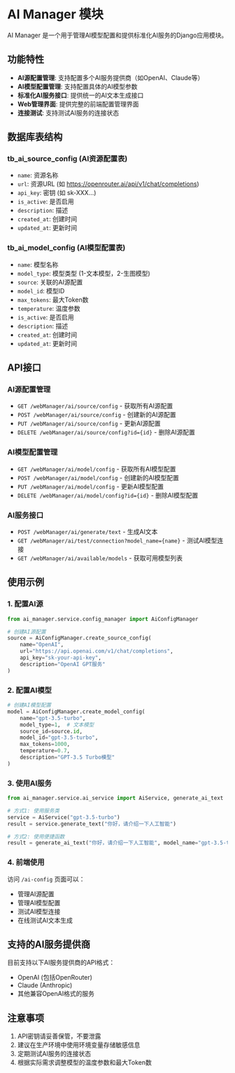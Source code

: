 # AI Manager 模块

AI Manager 是一个用于管理AI模型配置和提供标准化AI服务的Django应用模块。

## 功能特性

- **AI源配置管理**: 支持配置多个AI服务提供商（如OpenAI、Claude等）
- **AI模型配置管理**: 支持配置具体的AI模型参数
- **标准化AI服务接口**: 提供统一的AI文本生成接口
- **Web管理界面**: 提供完整的前端配置管理界面
- **连接测试**: 支持测试AI服务的连接状态

## 数据库表结构

### tb_ai_source_config (AI资源配置表)
- `name`: 资源名称
- `url`: 资源URL (如 https://openrouter.ai/api/v1/chat/completions)
- `api_key`: 密钥 (如 sk-XXX...)
- `is_active`: 是否启用
- `description`: 描述
- `created_at`: 创建时间
- `updated_at`: 更新时间

### tb_ai_model_config (AI模型配置表)
- `name`: 模型名称
- `model_type`: 模型类型 (1-文本模型，2-生图模型)
- `source`: 关联的AI源配置
- `model_id`: 模型ID
- `max_tokens`: 最大Token数
- `temperature`: 温度参数
- `is_active`: 是否启用
- `description`: 描述
- `created_at`: 创建时间
- `updated_at`: 更新时间

## API接口

### AI源配置管理
- `GET /webManager/ai/source/config` - 获取所有AI源配置
- `POST /webManager/ai/source/config` - 创建新的AI源配置
- `PUT /webManager/ai/source/config` - 更新AI源配置
- `DELETE /webManager/ai/source/config?id={id}` - 删除AI源配置

### AI模型配置管理
- `GET /webManager/ai/model/config` - 获取所有AI模型配置
- `POST /webManager/ai/model/config` - 创建新的AI模型配置
- `PUT /webManager/ai/model/config` - 更新AI模型配置
- `DELETE /webManager/ai/model/config?id={id}` - 删除AI模型配置

### AI服务接口
- `POST /webManager/ai/generate/text` - 生成AI文本
- `GET /webManager/ai/test/connection?model_name={name}` - 测试AI模型连接
- `GET /webManager/ai/available/models` - 获取可用模型列表

## 使用示例

### 1. 配置AI源

```python
from ai_manager.service.config_manager import AiConfigManager

# 创建AI源配置
source = AiConfigManager.create_source_config(
    name="OpenAI",
    url="https://api.openai.com/v1/chat/completions",
    api_key="sk-your-api-key",
    description="OpenAI GPT服务"
)
```

### 2. 配置AI模型

```python
# 创建AI模型配置
model = AiConfigManager.create_model_config(
    name="gpt-3.5-turbo",
    model_type=1,  # 文本模型
    source_id=source.id,
    model_id="gpt-3.5-turbo",
    max_tokens=1000,
    temperature=0.7,
    description="GPT-3.5 Turbo模型"
)
```

### 3. 使用AI服务

```python
from ai_manager.service.ai_service import AiService, generate_ai_text

# 方式1: 使用服务类
service = AiService("gpt-3.5-turbo")
result = service.generate_text("你好，请介绍一下人工智能")

# 方式2: 使用便捷函数
result = generate_ai_text("你好，请介绍一下人工智能", model_name="gpt-3.5-turbo")
```

### 4. 前端使用

访问 `/ai-config` 页面可以：
- 管理AI源配置
- 管理AI模型配置
- 测试AI模型连接
- 在线测试AI文本生成

## 支持的AI服务提供商

目前支持以下AI服务提供商的API格式：
- OpenAI (包括OpenRouter)
- Claude (Anthropic)
- 其他兼容OpenAI格式的服务

## 注意事项

1. API密钥请妥善保管，不要泄露
2. 建议在生产环境中使用环境变量存储敏感信息
3. 定期测试AI服务的连接状态
4. 根据实际需求调整模型的温度参数和最大Token数
